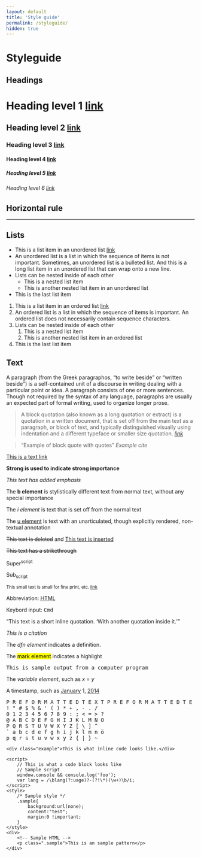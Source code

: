 ```yaml
---
layout: default
title: 'Style guide'
permalink: /styleguide/
hidden: true
---
```

# Styleguide

## Headings

# Heading level 1 [link](#)
## Heading level 2 [link](#)
### Heading level 3 [link](#)
#### Heading level 4 [link](#)
##### Heading level 5 [link](#)
###### Heading level 6 [link](#)

## Horizontal rule

---

## Lists

*	This is a list item in an unordered list [link](#)
*	An unordered list is a list in which the sequence of items is not important. Sometimes, an unordered list is a bulleted list. And this is a long list item in an unordered list that can wrap onto a new line. 
*	Lists can be nested inside of each other
	*	This is a nested list item
	*	This is another nested list item in an unordered list
*	This is the last list item

1.	This is a list item in an ordered list [link](#)
2.	An ordered list is a list in which the sequence of items is important. An ordered list does not necessarily contain sequence characters.
3.	Lists can be nested inside of each other
	1.	This is a nested list item
	2.	This is another nested list item in an ordered list
4.	This is the last list item

## Text

A paragraph (from the Greek paragraphos, <q>to write beside</q> or <q>written beside</q>) is a self-contained unit of a discourse in writing dealing with a particular point or idea. A paragraph consists of one or more sentences. Though not required by the syntax of any language, paragraphs are usually an expected part of formal writing, used to organize longer prose.

> A block quotation (also known as a long quotation or extract) is a quotation in a written document, that is set off from the main text as a paragraph, or block of text, and typically distinguished visually using indentation and a different typeface or smaller size quotation.
> <cite>[link](#)</cite>

> <q>Example of block quote with quotes</q>
> <cite>Example cite</cite>

[This is a text link](#)

**Strong is used to indicate strong importance**

*This text has added emphasis*

The <b>b element</b> is stylistically different text from normal text, without any special importance

The <i>i element</i> is text that is set off from the normal text

The <u>u element</u> is text with an unarticulated, though explicitly rendered, non-textual annotation

<del>This text is deleted</del> and <ins>This text is inserted</ins>

<s>This text has a strikethrough</s>

Super<sup>script</sup>

Sub<sub>script</sub>

<small>This small text is small for fine print, etc. [link](#)</small>

Abbreviation: <abbr title="HyperText Markup Language">HTML</abbr>

Keybord input: <kbd>Cmd</kbd>

<q cite="https://developer.mozilla.org/en-US/docs/HTML/Element/q">This text is a short inline quotation. <q>With another quotation inside it.</q></q>

<cite>This is a citation</cite>

The <dfn>dfn element</dfn> indicates a definition.

The <mark>mark element</mark> indicates a highlight

<samp>This is sample output from a computer program</samp>

The <var>variable element</var>, such as <var>x</var> = <var>y</var>

A timestamp, such as <time datetime="2014-01-01T00:00:00+00:00"><a href="#" rel="directory">January</a> 1, <a href="#" rel="directory">2014</a></time>

<pre>P R E F O R M A T T E D T E X T P R E F O R M A T T E D T E X T
! " # $ % &amp; ' ( ) * + , - . /
0 1 2 3 4 5 6 7 8 9 : ; &lt; = &gt; ?
@ A B C D E F G H I J K L M N O
P Q R S T U V W X Y Z [ \ ] ^ _
` a b c d e f g h i j k l m n o
p q r s t u v w x y z { | } ~</pre>

`<div class="example">This is what inline code looks like.</div>`

	<script>
		// This is what a code block looks like
		// Sample script
		window.console && console.log('foo');
		var lang = /\blang(?:uage)?-(?!\*)(\w+)\b/i;
	</script>
	<style>
		/* Sample style */
		.sample{
			background:url(none);
			content:"test";
			margin:0 !important;
    	}
	</style>
	<div>
		<!-- Sample HTML -->
		<p class=".sample">This is an sample pattern</p>
	</div>
